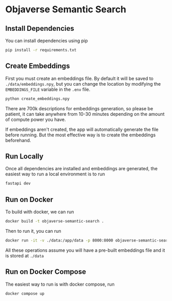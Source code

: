 # Objaverse Semantic Search

## Install Dependencies

You can install dependencies using pip

```bash
pip install -r requirements.txt
```

## Create Embeddings

First you must create an embeddings file. By default it will be saved to `./data/embeddings.npy`, but you can change the location by modifying the `EMBEDDINGS_FILE` variable in the `.env` file.

```bash
python create_embeddings.npy
```

There are 700k descriptions for embeddings generation, so please be patient, it can take anywhere from 10-30 minutes depending on the amount of compute power you have.

If embeddings aren't created, the app will automatically generate the file before running. But the most effective way is to create the embeddings beforehand. 

## Run Locally

Once all dependencies are installed and embeddings are generated, the easiest way to run a local environment is to run

```bash
fastapi dev
```

## Run on Docker

To build with docker, we can run

```bash
docker build -t objaverse-semantic-search .
```

Then to run it, you can run

```bash
docker run -it -v ./data:/app/data -p 8000:8000 objaverse-semantic-search
```

All these operations assume you will have a pre-built embeddings file and it is stored at `./data`

## Run on Docker Compose

The easiest way to run is with docker compose, run

```bash
docker compose up
```